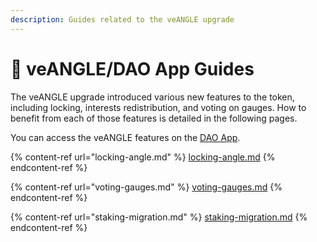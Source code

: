 ```yaml
---
description: Guides related to the veANGLE upgrade
---
```


# 📔 veANGLE/DAO App Guides

The veANGLE upgrade introduced various new features to the token, including locking, interests redistribution, and voting on gauges. How to benefit from each of those features is detailed in the following pages.

You can access the veANGLE features on the [DAO App](https://dao.angle.money).

{% content-ref url="locking-angle.md" %}
[locking-angle.md](locking-angle.md)
{% endcontent-ref %}

{% content-ref url="voting-gauges.md" %}
[voting-gauges.md](voting-gauges.md)
{% endcontent-ref %}

{% content-ref url="staking-migration.md" %}
[staking-migration.md](staking-migration.md)
{% endcontent-ref %}

